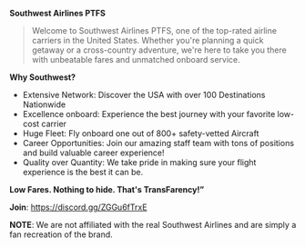  **Southwest Airlines PTFS**

> Welcome to Southwest Airlines PTFS, one of the top-rated airline carriers in the United States. Whether you're planning a quick getaway or a cross-country adventure, we're here to take you there with unbeatable fares and unmatched onboard service. 

**Why Southwest?**
- Extensive Network: Discover the USA with over 100 Destinations Nationwide
- Excellence onboard: Experience the best journey with your favorite low-cost carrier
- Huge Fleet: Fly onboard one out of 800+ safety-vetted Aircraft
- Career Opportunities: Join our amazing staff team with tons of positions and build valuable career experience!
- Quality over Quantity: We take pride in making sure your flight experience is the best it can be. 

**Low Fares. Nothing to hide. That's TransFarency!”**

**Join**: https://discord.gg/ZGGu6fTrxE


**NOTE**: We are not affiliated with the real Southwest Airlines and are simply a fan recreation of the brand.
